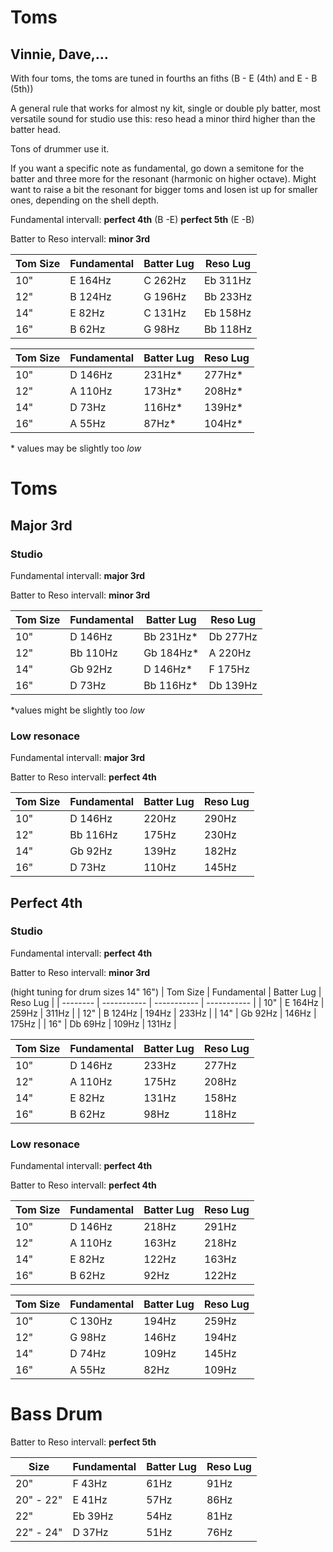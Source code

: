 # Toms
## Vinnie, Dave,...

With four toms, the toms are tuned in fourths an fiths (B - E (4th) and E - B (5th))

A general rule that works for almost ny kit, single or double ply batter, most versatile sound for studio use this:
reso head a minor third higher than the batter head.

Tons of drummer use it.

If you want a specific note as fundamental, go down a semitone for the batter and three more for the resonant (harmonic on higher octave).
Might want to raise a bit the resonant for bigger toms and losen ist up for smaller ones, depending on the shell depth.


Fundamental intervall: __perfect 4th__ (B -E) __perfect 5th__ (E -B) 

Batter to Reso intervall: __minor 3rd__

| Tom Size | Fundamental | Batter Lug  | Reso Lug    |
| -------- | ----------- | ----------- | ----------- |
|  10"     | E     164Hz | C     262Hz | Eb    311Hz |
|  12"     | B     124Hz | G     196Hz | Bb    233Hz |
|  14"     | E      82Hz | C     131Hz | Eb    158Hz |
|  16"     | B      62Hz | G      98Hz | Bb    118Hz |


| Tom Size | Fundamental | Batter Lug  | Reso Lug    |
| -------- | ----------- | ----------- | ----------- |
|  10"     | D     146Hz |      231Hz* |      277Hz* |
|  12"     | A     110Hz |      173Hz* |      208Hz* |
|  14"     | D      73Hz |      116Hz* |      139Hz* |
|  16"     | A      55Hz |       87Hz* |      104Hz* |

\* values may be slightly too _low_

# Toms
## Major 3rd
### Studio

Fundamental intervall: __major 3rd__

Batter to Reso intervall: __minor 3rd__

| Tom Size | Fundamental | Batter Lug  | Reso Lug    |
| -------- | ----------- | ----------- | ----------- |
|  10"     | D     146Hz | Bb   231Hz* | Db    277Hz |
|  12"     | Bb    110Hz | Gb   184Hz* | A     220Hz |
|  14"     | Gb     92Hz | D    146Hz* | F     175Hz |
|  16"     | D      73Hz | Bb   116Hz* | Db    139Hz |

\*values might be slightly too _low_

### Low resonace

Fundamental intervall: __major 3rd__

Batter to Reso intervall: __perfect 4th__

| Tom Size | Fundamental | Batter Lug  | Reso Lug    |
| -------- | ----------- | ----------- | ----------- |
|  10"     | D     146Hz |       220Hz |       290Hz |
|  12"     | Bb    116Hz |       175Hz |       230Hz |
|  14"     | Gb     92Hz |       139Hz |       182Hz |
|  16"     | D      73Hz |       110Hz |       145Hz |

## Perfect 4th
### Studio

Fundamental intervall: __perfect 4th__

Batter to Reso intervall: __minor 3rd__

(hight tuning for drum sizes 14" 16")
| Tom Size | Fundamental | Batter Lug  | Reso Lug    |
| -------- | ----------- | ----------- | ----------- |
|  10"     | E     164Hz |       259Hz |       311Hz |
|  12"     | B     124Hz |       194Hz |       233Hz |
|  14"     | Gb     92Hz |       146Hz |       175Hz |
|  16"     | Db     69Hz |       109Hz |       131Hz |


| Tom Size | Fundamental | Batter Lug  | Reso Lug    |
| -------- | ----------- | ----------- | ----------- |
|  10"     | D     146Hz |       233Hz |       277Hz |
|  12"     | A     110Hz |       175Hz |       208Hz |
|  14"     | E      82Hz |       131Hz |       158Hz |
|  16"     | B      62Hz |        98Hz |       118Hz |

### Low resonace

Fundamental intervall: __perfect 4th__

Batter to Reso intervall: __perfect 4th__

| Tom Size | Fundamental | Batter Lug  | Reso Lug    |
| -------- | ----------- | ----------- | ----------- |
|  10"     | D     146Hz |       218Hz |       291Hz |
|  12"     | A     110Hz |       163Hz |       218Hz |
|  14"     | E      82Hz |       122Hz |       163Hz |
|  16"     | B      62Hz |        92Hz |       122Hz |

| Tom Size | Fundamental | Batter Lug  | Reso Lug    |
| -------- | ----------- | ----------- | ----------- |
|  10"     | C     130Hz |       194Hz |       259Hz |
|  12"     | G      98Hz |       146Hz |       194Hz |
|  14"     | D      74Hz |       109Hz |       145Hz |
|  16"     | A      55Hz |        82Hz |       109Hz |

# Bass Drum

Batter to Reso intervall: __perfect 5th__

| Size        | Fundamental | Batter Lug  | Reso Lug    |
| ------------| ----------- | ----------- | ----------- |
| 20"         | F      43Hz |        61Hz |        91Hz |
| 20" - 22"   | E      41Hz |        57Hz |        86Hz |
| 22"         | Eb     39Hz |        54Hz |        81Hz |
| 22" - 24"   | D      37Hz |        51Hz |        76Hz |


